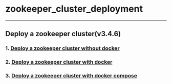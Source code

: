 # zookeeper_cluster_deployment
-------------------

## Deploy a zookeeper cluster(v3.4.6)

### 1. [Deploy a zookeeper cluster without docker](no_docker.md)

### 2. [Deploy a zookeeper cluster with docker](docker.md)

### 3. [Deploy a zookeeper cluster with docker compose](docker_compose.md)